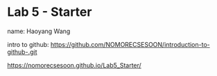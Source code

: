 # Lab 5 - Starter

name: Haoyang Wang

intro to github: https://github.com/NOMORECSESOON/introduction-to-github-.git

https://nomorecsesoon.github.io/Lab5_Starter/
